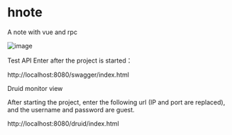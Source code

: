 # hnote
A note with vue and rpc

![image](http://p8rape2j2.bkt.clouddn.com/hnote_main.png)

Test API
Enter after the project is started：

http://localhost:8080/swagger/index.html

Druid monitor view

After starting the project, enter the following url (IP and port are replaced), and the username and password are guest.

http://localhost:8080/druid/index.html
